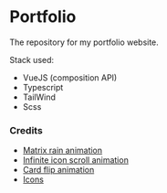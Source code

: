 # Portfolio

The repository for my portfolio website.

Stack used:
- VueJS (composition API)
- Typescript
- TailWind
- Scss

### Credits
- [Matrix rain animation](https://codepen.io/yaclive/pen/EayLYO)
- [Infinite icon scroll animation](https://codepen.io/ykadosh/pen/KKezJzz)
- [Card flip animation](https://www.w3schools.com/howto/howto_css_flip_card.asp)
- [Icons](https://boxicons.com/)